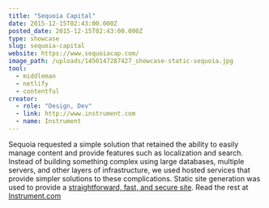 ```yaml
---
title: "Sequoia Capital"
date: 2015-12-15T02:43:00.000Z
posted_date: 2015-12-15T02:43:00.000Z
type: showcase
slug: sequoia-capital
website: https://www.sequoiacap.com/
image_path: /uploads/1450147287427_showcase-static-sequoia.jpg
tool:
  - middleman
  - netlify
  - contentful
creator:
  - role: "Design, Dev"
  - link: http://www.instrument.com
  - name: Instrument
---
```

Sequoia requested a simple solution that retained the ability to easily manage content and provide features such as localization and search. Instead of building something complex using large databases, multiple servers, and other layers of infrastructure, we used hosted services that provide simpler solutions to these complications. Static site generation was used to provide a [straightforward, fast, and secure site](http://www.smashingmagazine.com/2015/11/modern-static-website-generators-next-big-thing/). Read the rest at [Instrument.com](http://www.instrument.com/latest/when-simple-is-the-only-option)

